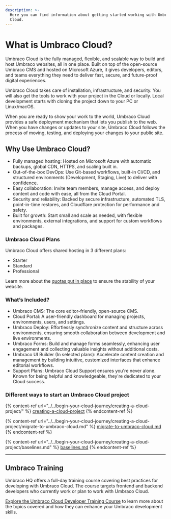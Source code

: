 ```yaml
---
description: >-
  Here you can find information about getting started working with Umbraco
  Cloud.
---
```


# What is Umbraco Cloud?

Umbraco Cloud is the fully managed, flexible, and scalable way to build and host Umbraco websites, all in one place. Built on top of the open-source Umbraco CMS and hosted on Microsoft Azure, it gives developers, editors, and teams everything they need to deliver fast, secure, and future-proof digital experiences.

Umbraco Cloud takes care of installation, infrastructure, and security. You will also get the tools to work with your project in the Cloud or locally. Local development starts with cloning the project down to your PC or Linux/macOS.

When you are ready to show your work to the world, Umbraco Cloud provides a safe deployment mechanism that lets you publish to the web. When you have changes or updates to your site, Umbraco Cloud follows the process of moving, testing, and deploying your changes to your public site.

## Why Use Umbraco Cloud?

*  Fully managed hosting: Hosted on Microsoft Azure with automatic backups, global CDN, HTTPS, and scaling built in.
* Out-of-the-box DevOps: Use Git-based workflows, built-in CI/CD, and structured environments (Development, Staging, Live) to deliver with confidence.
* Easy collaboration: Invite team members, manage access, and deploy content and code with ease, all from the Cloud Portal.&#x20;
* Security and reliability: Backed by secure infrastructure, automated TLS, point-in-time restores, and Cloudflare protection for performance and safety.
* Built for growth: Start small and scale as needed, with flexible environments, external integrations, and support for custom workflows and packages.

### Umbraco Cloud Plans

Umbraco Cloud offers shared hosting in 3 different plans:

* Starter
* Standard
* Professional

Learn more about the [quotas put in place](umbraco-cloud-plans.md) to ensure the stability of your website.

### What’s Included?

*  Umbraco CMS: The core editor-friendly, open-source CMS.
*  Cloud Portal: A user-friendly dashboard for managing projects, environments, users, and settings.
* Umbraco Deploy: Effortlessly synchronize content and structure across environments, ensuring smooth collaboration between development and live environments.
* Umbraco Forms: Build and manage forms seamlessly, enhancing user engagement and collecting valuable insights without additional costs.
* Umbraco UI Builder (In selected plans): Accelerate content creation and management by building intuitive, customized interfaces that enhance editorial workflows.
* Support Plans: Umbraco Cloud Support ensures you're never alone. Known for being helpful and knowledgeable, they're dedicated to your Cloud success.&#x20;

### Different ways to start an Umbraco Cloud project

{% content-ref url="../../begin-your-cloud-journey/creating-a-cloud-project/" %}
[creating-a-cloud-project](../../begin-your-cloud-journey/creating-a-cloud-project/)
{% endcontent-ref %}

{% content-ref url="../../begin-your-cloud-journey/creating-a-cloud-project/migrate-to-umbraco-cloud.md" %}
[migrate-to-umbraco-cloud.md](../../begin-your-cloud-journey/creating-a-cloud-project/migrate-to-umbraco-cloud.md)
{% endcontent-ref %}

{% content-ref url="../../begin-your-cloud-journey/creating-a-cloud-project/baselines.md" %}
[baselines.md](../../begin-your-cloud-journey/creating-a-cloud-project/baselines.md)
{% endcontent-ref %}

***

## Umbraco Training

Umbraco HQ offers a full-day training course covering best practices for developing with Umbraco Cloud. The course targets frontend and backend developers who currently work or plan to work with Umbraco Cloud.

[Explore the Umbraco Cloud Developer Training Course](https://umbraco.com/training/course-details/cloud-developer/) to learn more about the topics covered and how they can enhance your Umbraco development skills.
